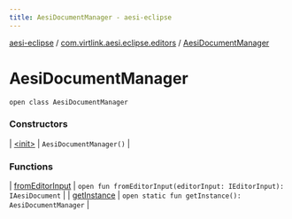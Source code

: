 ```yaml
---
title: AesiDocumentManager - aesi-eclipse
---
```


[aesi-eclipse](../../index.html) / [com.virtlink.aesi.eclipse.editors](../index.html) / [AesiDocumentManager](.)

# AesiDocumentManager

`open class AesiDocumentManager`

### Constructors

| [&lt;init&gt;](-init-.html) | `AesiDocumentManager()` |

### Functions

| [fromEditorInput](from-editor-input.html) | `open fun fromEditorInput(editorInput: IEditorInput): IAesiDocument` |
| [getInstance](get-instance.html) | `open static fun getInstance(): AesiDocumentManager` |


